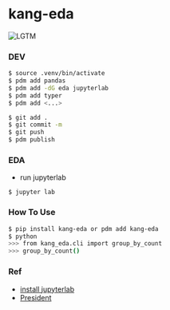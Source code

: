 # kang-eda
![LGTM](https://i.lgtm.fun/2vrl.png)

### DEV
```bash
$ source .venv/bin/activate
$ pdm add pandas
$ pdm add -dG eda jupyterlab
$ pdm add typer
$ pdm add <...>

$ git add .
$ git commit -m
$ git push
$ pdm publish
```

### EDA
- run jupyterlab

```
$ jupyter lab
```

### How To Use
```bash
$ pip install kang-eda or pdm add kang-eda
$ python
>>> from kang_eda.cli import group_by_count
>>> group_by_count()
```


### Ref
- [install jupyterlab](https://jupyter.org/install)
- [President](https://pypi.org/project/president-speech/)
